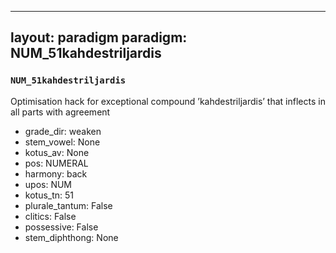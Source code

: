 
---
layout: paradigm
paradigm: NUM_51kahdestriljardis
---
### ` NUM_51kahdestriljardis `

Optimisation hack for exceptional compound ’kahdestriljardis’ that inflects in all parts with agreement
* grade_dir: weaken
* stem_vowel: None
* kotus_av: None
* pos: NUMERAL
* harmony: back
* upos: NUM
* kotus_tn: 51
* plurale_tantum: False
* clitics: False
* possessive: False
* stem_diphthong: None
